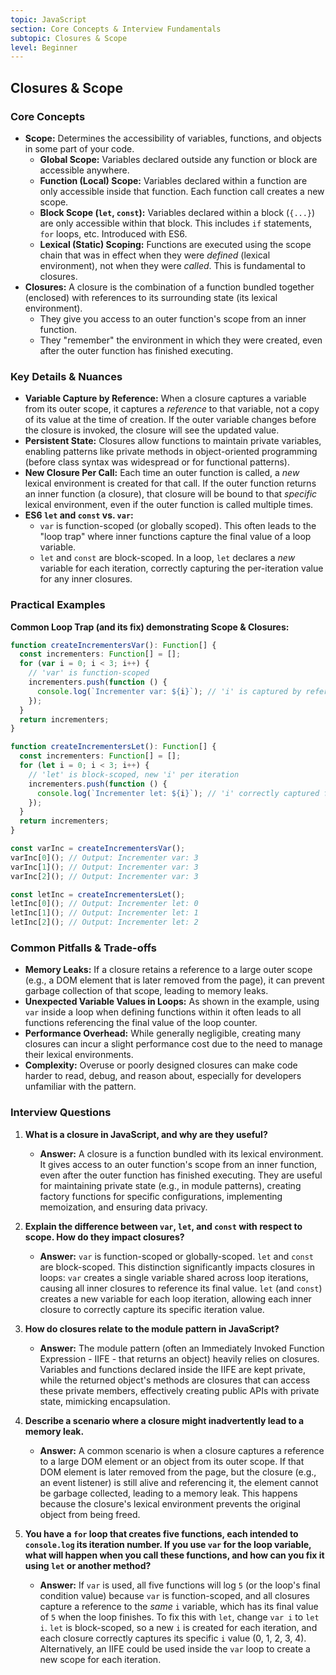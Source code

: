 ```yaml
---
topic: JavaScript
section: Core Concepts & Interview Fundamentals
subtopic: Closures & Scope
level: Beginner
---
```


## Closures & Scope

### Core Concepts

- **Scope:** Determines the accessibility of variables, functions, and objects in some part of your code.
  - **Global Scope:** Variables declared outside any function or block are accessible anywhere.
  - **Function (Local) Scope:** Variables declared within a function are only accessible inside that function. Each function call creates a new scope.
  - **Block Scope (`let`, `const`):** Variables declared within a block (`{...}`) are only accessible within that block. This includes `if` statements, `for` loops, etc. Introduced with ES6.
  - **Lexical (Static) Scoping:** Functions are executed using the scope chain that was in effect when they were _defined_ (lexical environment), not when they were _called_. This is fundamental to closures.
- **Closures:** A closure is the combination of a function bundled together (enclosed) with references to its surrounding state (its lexical environment).
  - They give you access to an outer function's scope from an inner function.
  - They "remember" the environment in which they were created, even after the outer function has finished executing.

### Key Details & Nuances

- **Variable Capture by Reference:** When a closure captures a variable from its outer scope, it captures a _reference_ to that variable, not a copy of its value at the time of creation. If the outer variable changes before the closure is invoked, the closure will see the updated value.
- **Persistent State:** Closures allow functions to maintain private variables, enabling patterns like private methods in object-oriented programming (before class syntax was widespread or for functional patterns).
- **New Closure Per Call:** Each time an outer function is called, a _new_ lexical environment is created for that call. If the outer function returns an inner function (a closure), that closure will be bound to that _specific_ lexical environment, even if the outer function is called multiple times.
- **ES6 `let` and `const` vs. `var`:**
  - `var` is function-scoped (or globally scoped). This often leads to the "loop trap" where inner functions capture the final value of a loop variable.
  - `let` and `const` are block-scoped. In a loop, `let` declares a _new_ variable for each iteration, correctly capturing the per-iteration value for any inner closures.

### Practical Examples

**Common Loop Trap (and its fix) demonstrating Scope & Closures:**

```typescript
function createIncrementersVar(): Function[] {
  const incrementers: Function[] = [];
  for (var i = 0; i < 3; i++) {
    // 'var' is function-scoped
    incrementers.push(function () {
      console.log(`Incrementer var: ${i}`); // 'i' is captured by reference
    });
  }
  return incrementers;
}

function createIncrementersLet(): Function[] {
  const incrementers: Function[] = [];
  for (let i = 0; i < 3; i++) {
    // 'let' is block-scoped, new 'i' per iteration
    incrementers.push(function () {
      console.log(`Incrementer let: ${i}`); // 'i' correctly captured for each iteration
    });
  }
  return incrementers;
}

const varInc = createIncrementersVar();
varInc[0](); // Output: Incrementer var: 3
varInc[1](); // Output: Incrementer var: 3
varInc[2](); // Output: Incrementer var: 3

const letInc = createIncrementersLet();
letInc[0](); // Output: Incrementer let: 0
letInc[1](); // Output: Incrementer let: 1
letInc[2](); // Output: Incrementer let: 2
```

### Common Pitfalls & Trade-offs

- **Memory Leaks:** If a closure retains a reference to a large outer scope (e.g., a DOM element that is later removed from the page), it can prevent garbage collection of that scope, leading to memory leaks.
- **Unexpected Variable Values in Loops:** As shown in the example, using `var` inside a loop when defining functions within it often leads to all functions referencing the final value of the loop counter.
- **Performance Overhead:** While generally negligible, creating many closures can incur a slight performance cost due to the need to manage their lexical environments.
- **Complexity:** Overuse or poorly designed closures can make code harder to read, debug, and reason about, especially for developers unfamiliar with the pattern.

### Interview Questions

1.  **What is a closure in JavaScript, and why are they useful?**

    - **Answer:** A closure is a function bundled with its lexical environment. It gives access to an outer function's scope from an inner function, even after the outer function has finished executing. They are useful for maintaining private state (e.g., in module patterns), creating factory functions for specific configurations, implementing memoization, and ensuring data privacy.

2.  **Explain the difference between `var`, `let`, and `const` with respect to scope. How do they impact closures?**

    - **Answer:** `var` is function-scoped or globally-scoped. `let` and `const` are block-scoped. This distinction significantly impacts closures in loops: `var` creates a single variable shared across loop iterations, causing all inner closures to reference its final value. `let` (and `const`) creates a new variable for each loop iteration, allowing each inner closure to correctly capture its specific iteration value.

3.  **How do closures relate to the module pattern in JavaScript?**

    - **Answer:** The module pattern (often an Immediately Invoked Function Expression - IIFE - that returns an object) heavily relies on closures. Variables and functions declared inside the IIFE are kept private, while the returned object's methods are closures that can access these private members, effectively creating public APIs with private state, mimicking encapsulation.

4.  **Describe a scenario where a closure might inadvertently lead to a memory leak.**

    - **Answer:** A common scenario is when a closure captures a reference to a large DOM element or an object from its outer scope. If that DOM element is later removed from the page, but the closure (e.g., an event listener) is still alive and referencing it, the element cannot be garbage collected, leading to a memory leak. This happens because the closure's lexical environment prevents the original object from being freed.

5.  **You have a `for` loop that creates five functions, each intended to `console.log` its iteration number. If you use `var` for the loop variable, what will happen when you call these functions, and how can you fix it using `let` or another method?**
    - **Answer:** If `var` is used, all five functions will log `5` (or the loop's final condition value) because `var` is function-scoped, and all closures capture a reference to the _same_ `i` variable, which has its final value of `5` when the loop finishes. To fix this with `let`, change `var i` to `let i`. `let` is block-scoped, so a new `i` is created for each iteration, and each closure correctly captures its specific `i` value (0, 1, 2, 3, 4). Alternatively, an IIFE could be used inside the `var` loop to create a new scope for each iteration.
